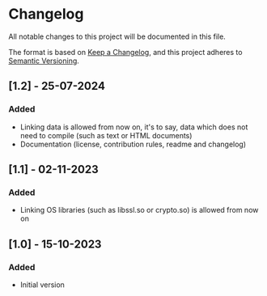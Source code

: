 # Changelog

All notable changes to this project will be documented in this file.

The format is based on [Keep a Changelog](https://keepachangelog.com/en/1.0.0/),
and this project adheres to [Semantic Versioning](https://semver.org/spec/v2.0.0.html).

## [1.2] - 25-07-2024
### Added
- Linking data is allowed from now on, it's to say, data which does not need to compile (such as text or HTML documents)
- Documentation (license, contribution rules, readme and changelog)


## [1.1] - 02-11-2023
### Added
- Linking OS libraries (such as libssl.so or crypto.so) is allowed from now on


## [1.0] - 15-10-2023
### Added
- Initial version
